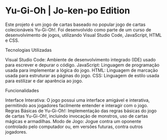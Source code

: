 # Yu-Gi-Oh | Jo-ken-po Edition

Este projeto é um jogo de cartas baseado no popular jogo de cartas colecionáveis Yu-Gi-Oh!. Foi desenvolvido como parte de um curso de desenvolvimento de jogos, utilizando Visual Studio Code, JavaScript, HTML e CSS.

Tecnologias Utilizadas

Visual Studio Code: Ambiente de desenvolvimento integrado (IDE) usado para escrever e depurar o código.
JavaScript: Linguagem de programação usada para implementar a lógica do jogo.
HTML: Linguagem de marcação usada para estruturar as páginas do jogo.
CSS: Linguagem de estilo usada para estilizar e dar aparência ao jogo.

Funcionalidades

Interface Interativa: O jogo possui uma interface amigável e interativa, permitindo aos jogadores facilmente entender e interagir com o jogo.
Regras Básicas de Yu-Gi-Oh!: Implementação das regras básicas do jogo de cartas Yu-Gi-Oh!, incluindo invocação de monstros, uso de cartas mágicas e armadilhas.
Modo de Jogo: Jogue contra um oponente controlado pelo computador ou, em versões futuras, contra outros jogadores.
